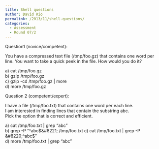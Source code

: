 ```yaml
---
title: Shell questions
author: David Rio
permalink: /2013/11/shell-questions/
categories:
  - Assessment
  - Round 07/2
---
```

Question1 (novice/competent):

You have a compressed text file (/tmp/foo.gz) that contains one word per line. You want to take a quick peek in the file. How would you do it?

a) cat /tmp/foo.gz  
b) gzip /tmp/foo.gz  
c) gzip -cd /tmp/foo.gz | more  
d) more /tmp/foo.gz

Question 2 (competent/expert):

I have a file (/tmp/foo.txt) that contains one word per each line.  
I am interested in finding lines that contain the substring abc.  
Pick the option that is correct and efficient.

a) cat /tmp/foo.txt | grep &#8220;abc&#8221;  
b) grep -P &#8220;^abc$&#8221; /tmp/foo.txt  
c) cat /tmp/foo.txt | grep -P &#8220;^abc$&#8221;  
d) more /tmp/foo.txt | grep &#8220;abc&#8221;
